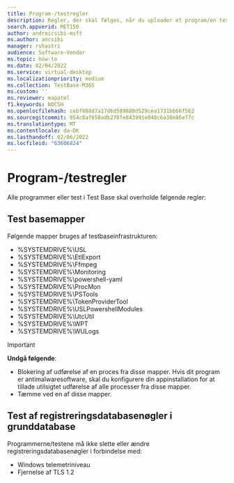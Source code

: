 ```yaml
---
title: Program-/testregler
description: Regler, der skal følges, når du uploader et program/en test
search.appverid: MET150
author: andreicsibi-msft
ms.author: ancsibi
manager: rshastri
audience: Software-Vendor
ms.topic: how-to
ms.date: 02/04/2022
ms.service: virtual-desktop
ms.localizationpriority: medium
ms.collection: TestBase-M365
ms.custom: ''
ms.reviewer: mapatel
f1.keywords: NOCSH
ms.openlocfilehash: cebf888d7a17d6d589888d529cea1731b666f562
ms.sourcegitcommit: 954c8af658adb270fe843991e048c6a30e86e77c
ms.translationtype: MT
ms.contentlocale: da-DK
ms.lasthandoff: 02/06/2022
ms.locfileid: "63606824"
---
```

# <a name="applicationtest-rules"></a>Program-/testregler

Alle programmer eller test i Test Base skal overholde følgende regler:

## <a name="test-base-folders"></a>Test basemapper 

Følgende mapper bruges af testbaseinfrastrukturen:
* %SYSTEMDRIVE%\USL
* %SYSTEMDRIVE%\EtlExport
* %SYSTEMDRIVE%\Ffmpeg
* %SYSTEMDRIVE%\Monitoring
* %SYSTEMDRIVE%\powershell-yaml
* %SYSTEMDRIVE%\ProcMon
* %SYSTEMDRIVE%\PSTools
* %SYSTEMDRIVE%\TokenProviderTool
* %SYSTEMDRIVE%\USLPowershellModules
* %SYSTEMDRIVE%\UtcUtil
* %SYSTEMDRIVE%\WPT
* %SYSTEMDRIVE%\WULogs

> [!IMPORTANT]
> **Undgå følgende**:
> * Blokering af udførelse af en proces fra disse mapper. Hvis dit program er antimalwaresoftware, skal du konfigurere din appinstallation for at tillade utilsigtet udførelse af alle processer fra disse mapper.
> * Tæmme ved en af disse mapper.

## <a name="test-base-registry-keys"></a>Test af registreringsdatabasenøgler i grunddatabase

Programmerne/testene må ikke slette eller ændre registreringsdatabasenøgler i forbindelse med:
* Windows telemetriniveau
* Fjernelse af TLS 1.2
